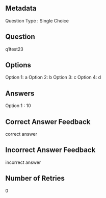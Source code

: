 ## Metadata
Question Type : Single Choice

## Question
q1test23

## Options
Option 1: a
Option 2: b
Option 3: c
Option 4: d

## Answers
Option 1 : 10

## Correct Answer Feedback
correct answer

## Incorrect Answer Feedback
incorrect answer

## Number of Retries
0

